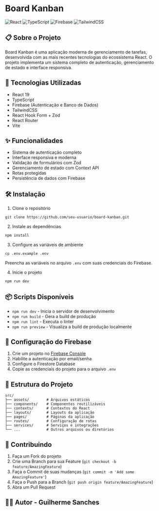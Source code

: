 # Board Kanban

![React](https://img.shields.io/badge/React-19-blue)
![TypeScript](https://img.shields.io/badge/TypeScript-5.8-blue)
![Firebase](https://img.shields.io/badge/Firebase-11.7-orange)
![TailwindCSS](https://img.shields.io/badge/TailwindCSS-4.1-38B2AC)

## 📋 Sobre o Projeto

Board Kanban é uma aplicação moderna de gerenciamento de tarefas, desenvolvida com as mais recentes tecnologias do ecossistema React. O projeto implementa um sistema completo de autenticação, gerenciamento de estado e interface responsiva.

## 🚀 Tecnologias Utilizadas

- React 19
- TypeScript
- Firebase (Autenticação e Banco de Dados)
- TailwindCSS
- React Hook Form + Zod
- React Router
- Vite

## ✨ Funcionalidades

- Sistema de autenticação completo
- Interface responsiva e moderna
- Validação de formulários com Zod
- Gerenciamento de estado com Context API
- Rotas protegidas
- Persistência de dados com Firebase

## 🛠️ Instalação

1. Clone o repositório

```bash
git clone https://github.com/seu-usuario/board-kanban.git
```

2. Instale as dependências

```bash
npm install
```

3. Configure as variáveis de ambiente

```bash
cp .env.example .env
```

Preencha as variáveis no arquivo `.env` com suas credenciais do Firebase.

4. Inicie o projeto

```bash
npm run dev
```

## 📦 Scripts Disponíveis

- `npm run dev` - Inicia o servidor de desenvolvimento
- `npm run build` - Gera a build de produção
- `npm run lint` - Executa o linter
- `npm run preview` - Visualiza a build de produção localmente

## 🔧 Configuração do Firebase

1. Crie um projeto no [Firebase Console](https://console.firebase.google.com)
2. Habilite a autenticação por email/senha
3. Configure o Firestore Database
4. Copie as credenciais do projeto para o arquivo `.env`

## 📁 Estrutura do Projeto

    src/
    ├── assets/        # Arquivos estáticos
    ├── components/    # Componentes reutilizáveis
    ├── contexts/      # Contextos do React
    ├── layouts/       # Layouts da aplicação
    ├── pages/         # Páginas da aplicação
    ├── routes/        # Configuração de rotas
    ├── services/      # Serviços e integrações
    └── ...            # Outros arquivos ou diretórios

## 🤝 Contribuindo

1. Faça um Fork do projeto
2. Crie uma Branch para sua Feature (`git checkout -b feature/AmazingFeature`)
3. Faça o Commit de suas mudanças (`git commit -m 'Add some AmazingFeature'`)
4. Faça o Push para a Branch (`git push origin feature/AmazingFeature`)
5. Abra um Pull Request

## 👨‍💻 Autor - Guilherme Sanches

